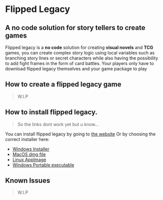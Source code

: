 # Flipped Legacy

## A no code solution for story tellers to create games

Flipped legacy is a **no code** solution for creating **visual novels** and **TCG** games, you can create complex
story logic using local variables such as branching story lines or secret characters while also having the possibility to add
fight frames in the form of card battles. Your players only have to download flipped legacy themselves and your game package to play

## How to create a flipped legacy game

> W.I.P

## How to install flipped legacy.

> So the links dont work yet but u know...

You can install flipped legacy by going to [the website](https://example.com)
Or by choosing the correct installer here:

- [Windows Installer](https://example.com)
- [MacOS dmg file](https://example.com)
- [Linux AppImage](https://example.com)
- [Windows Portable executable](https://example.com)

## Known Issues

> W.I.P
